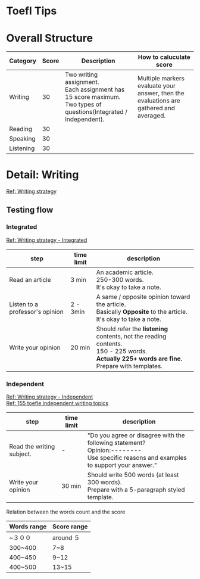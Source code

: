 # Toefl Tips

# Overall Structure

|Category|Score|Description|How to caluculate score|
|--------|-----|-----------|-----|
|Writing|30|Two writing assignment. <br>Each assignment has 15 score maximum.<br>Two types of questions(Integrated / Independent).<br>|Multiple markers evaluate your answer, then the evaluations are gathered and averaged.|
|Reading|30|||
|Speaking|30|||
|Listening|30|||

# Detail: Writing
[Ref: Writing strategy](http://study-share.net/toefl%E3%83%A9%E3%82%A4%E3%83%86%E3%82%A3%E3%83%B3%E3%82%B0%E5%BE%B9%E5%BA%95%E8%A7%A3%E5%89%96%EF%BC%BF%E3%83%88%E3%82%A4%E3%83%95%E3%83%AB/)

## Testing flow
### Integrated
[Ref: Writing strategy - Integrated](http://study-share.net/toefl-writing-%E3%83%86%E3%83%B3%E3%83%97%E3%83%AC%E3%83%BC%E3%83%88-integrated/)

|step|time limit|description|
|----|----------|-----------|
|Read an article|3 min|An academic article.<br>250-300 words.<br>It's okay to take a note.|
|Listen to a professor's opinion|2 - 3min|A same / opposite opinion toward the article.<br> Basically **Opposite** to the article.<br>It's okay to take a note.|
|Write your opinion|20 min|Should refer the **listening** contents, not the reading contents.<br>150 - 225 words.<br>**Actually 225+ words are fine.**<br>Prepare with templates.|


### Independent
[Ref: Writing strategy - Independent](http://study-share.net/toefl-independent-writing%E6%88%A6%E7%95%A5/)  
[Ref: 155 toefle independent writing topics](https://beatthetest.wordpress.com/2007/02/05/100-writing-topics/)  

|step|time limit|description|
|----|----------|-----------|
|Read the writing subject.|-|"Do you agree or disagree with the following statement?<br>Opinion:--------<br>Use specific reasons and examples to support your answer."|
|Write your opinion|30 min|Should write 500 words (at least 300 words).<br>Prepare with a 5-paragraph styled template.|

Relation between the words count and the score

|Words range|Score range|
|-----|-----------|
|~３００|around ５|
|300~400|7~8|
|400~450|9~12|
|400~500|13~15|

